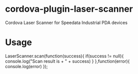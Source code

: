 # cordova-plugin-laser-scanner
Cordova Laser Scanner for Speedata Industrial PDA devices

# Usage

LaserScanner.scan(function(success){
    if(success != null){
       console.log("Scan result is + " + success)
    }
},function(error){
    console.log(error)
});
